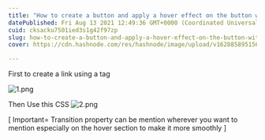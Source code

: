 ```yaml
---
title: "How to create a button and apply a hover effect on the button with a smooth transition."
datePublished: Fri Aug 13 2021 12:49:36 GMT+0000 (Coordinated Universal Time)
cuid: cksacku7501ied3s1g42f97zp
slug: how-to-create-a-button-and-apply-a-hover-effect-on-the-button-with-a-smooth-transition
cover: https://cdn.hashnode.com/res/hashnode/image/upload/v1628858951564/39DvCSf9z.png

---
```




First to create a link using a tag 


![1.png](https://cdn.hashnode.com/res/hashnode/image/upload/v1628858766101/FzrqOpKOr.png)

Then Use this CSS 
![2.png](https://cdn.hashnode.com/res/hashnode/image/upload/v1628858778058/5GPtBu6Dt.png)

[ Important= Transition property can be mention wherever you want to mention especially on the hover section to make it more smoothly ]
